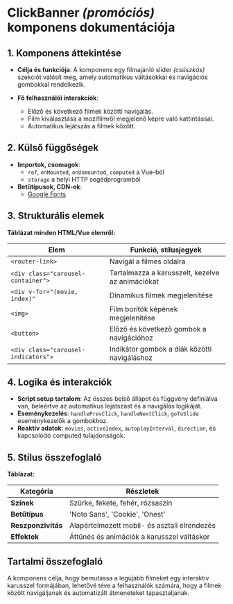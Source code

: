 # **ClickBanner *(promóciós)* komponens dokumentációja**

## **1. Komponens áttekintése**
- **Célja és funkciója**: A komponens egy filmajánló slider *(csúszkás)* szekciót valósít meg, amely automatikus váltásokkal és navigációs gombokkal rendelkezik.

- **Fő felhasználói interakciók**:
  - Előző és következő filmek közötti navigálás.
  - Film kiválasztása a mozifilmről megjelenő képre való kattintással.
  - Automatikus lejátszás a filmek között.

## **2. Külső függőségek**
- **Importok, csomagok**:
  - `ref`, `onMounted`, `onUnmounted`, `computed` a Vue-ból
  - `storage` a helyi HTTP segédprogramból
- **Betűtípusok, CDN-ek**:
  - [Google Fonts](https://fonts.googleapis.com/css2?family=Cookie&family=Noto+Sans:ital,wght@0,100..900;1,100..900&family=Noto+Serif:ital,wght@0,100..900;1,100..900&family=Onest:wght@100..900&display=swap)

## **3. Strukturális elemek**
**Táblázat minden HTML/Vue elemről:**

| **Elem**                            | **Funkció, stílusjegyek**                        |
| ----------------------------------- | ------------------------------------------------ |
| `<router-link>`                     | Navigál a filmes oldalra                         |
| `<div class="carousel-container">`  | Tartalmazza a karusszelt, kezelve az animációkat |
| `<div v-for="(movie, index)"`       | Dinamikus filmek megjelenítése                   |
| `<img>`                             | Film borítók képének megjelenítése               |
| `<button>`                          | Előző és következő gombok a navigációhoz         |
| `<div class="carousel-indicators">` | Indikátor gombok a diák közötti navigáláshoz     |

## **4. Logika és interakciók**
- **Script setup tartalom**: Az összes belső állapot és függvény definiálva van, beleértve az automatikus lejátszást és a navigálás logikáját.
- **Eseménykezelés**: `handlePrevClick`, `handleNextClick`, `goToSlide` eseménykezelők a gombokhoz.
- **Reaktív adatok**: `movies`, `activeIndex`, `autoplayInterval`, `direction`, és kapcsolódó computed tulajdonságok.

## **5. Stílus összefoglaló**
**Táblázat:**

| **Kategória**      | **Részletek**                                |
| ------------------ | -------------------------------------------- |
| **Színek**         | Szürke, fekete, fehér, rózsaszín             |
| **Betűtípus**      | 'Noto Sans', 'Cookie', 'Onest'               |
| **Reszponzivitás** | Alapértelmezett mobil- és asztali elrendezés |
| **Effektek**       | Áttűnés és animációk a karusszel váltáskor   |

## **Tartalmi összefoglaló**
A komponens célja, hogy bemutassa a legújabb filmeket egy interaktív karusszel formájában, lehetővé téve a felhasználók számára, hogy a filmek között navigáljanak és automatizált átmeneteket tapasztaljanak.
